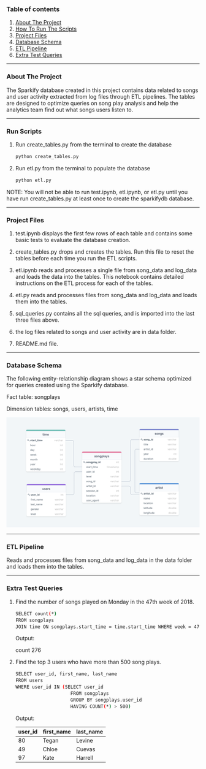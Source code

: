 ### Table of contents
1. [About The Project](#About_The_Project)
2. [How To Run The Scripts](#Run_Scripts)
3. [Project Files](#Project_Files)
4. [Database Schema](#Database_Schema)
5. [ETL Pipeline](#ETL_Pipeline)
6. [Extra Test Queries](#Queries)

------






### About The Project <a name="About_The_Project"></a>

The Sparkify database created in this project contains data related to songs and user activity extracted from log files through ETL pipelines. The tables are designed to optimize queries on song play analysis and help the analytics team find out what songs users listen to.

------

### Run Scripts <a name="Run_Scripts"></a>

1. Run create_tables.py from the terminal to create the database
   ```sh
   python create_tables.py
   ```
  
2. Run etl.py from the terminal to populate the database
   ```sh
   python etl.py
   ```
   
NOTE: You will not be able to run test.ipynb, etl.ipynb, or etl.py until you have run create_tables.py at least once to create the sparkifydb database.

------

### Project Files <a name="Project_Files"></a>

1. test.ipynb displays the first few rows of each table and contains some basic tests to evaluate the database creation.

2. create_tables.py drops and creates the tables. Run this file to reset the tables before each time you run the ETL scripts.

3. etl.ipynb reads and processes a single file from song_data and log_data and loads the data into the tables. This notebook contains detailed instructions on the ETL process for each of the tables.

4. etl.py reads and processes files from song_data and log_data and loads them into the tables.

5. sql_queries.py contains all the sql queries, and is imported into the last three files above.

6. the log files related to songs and user activity are in data folder.

7. README.md file.

------

### Database Schema <a name="Database_Schema"></a>

The following entity-relationship diagram shows a star schema optimized for queries created using the Sparkify database. 

Fact table: songplays

Dimension tables: songs, users, artists, time

![](images/star-schema.png)

------

### ETL Pipeline <a name="ETL_Pipeline"></a>

Reads and processes files from song_data and log_data in the data folder and loads them into the tables.

------

### Extra Test Queries <a name="Queries"></a>

1. Find the number of songs played on Monday in the 47th week of 2018.

   ```sh
   SELECT count(*) 
   FROM songplays 
   JOIN time ON songplays.start_time = time.start_time WHERE week = 47 AND weekday = 0 AND year = 2018
   ```
   
   Output:
   
   count
   276

2. Find the top 3 users who have more than 500 song plays.

   ```sh
   SELECT user_id, first_name, last_name 
   FROM users 
   WHERE user_id IN (SELECT user_id 
                       FROM songplays 
                       GROUP BY songplays.user_id 
                       HAVING COUNT(*) > 500)
   ```
   
   Output:
   
   |    user_id       |     first_name      | last_name    |
   |------------------|---------------------|--------------|
   | 80               | Tegan               | Levine       | 
   | 49               | Chloe               | Cuevas       | 
   | 97               | Kate                | Harrell      | 
   
